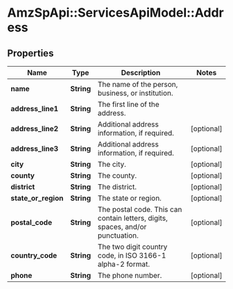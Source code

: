 # AmzSpApi::ServicesApiModel::Address

## Properties
Name | Type | Description | Notes
------------ | ------------- | ------------- | -------------
**name** | **String** | The name of the person, business, or institution. | 
**address_line1** | **String** | The first line of the address. | 
**address_line2** | **String** | Additional address information, if required. | [optional] 
**address_line3** | **String** | Additional address information, if required. | [optional] 
**city** | **String** | The city. | [optional] 
**county** | **String** | The county. | [optional] 
**district** | **String** | The district. | [optional] 
**state_or_region** | **String** | The state or region. | [optional] 
**postal_code** | **String** | The postal code. This can contain letters, digits, spaces, and/or punctuation. | [optional] 
**country_code** | **String** | The two digit country code, in ISO 3166-1 alpha-2 format. | [optional] 
**phone** | **String** | The phone number. | [optional] 


